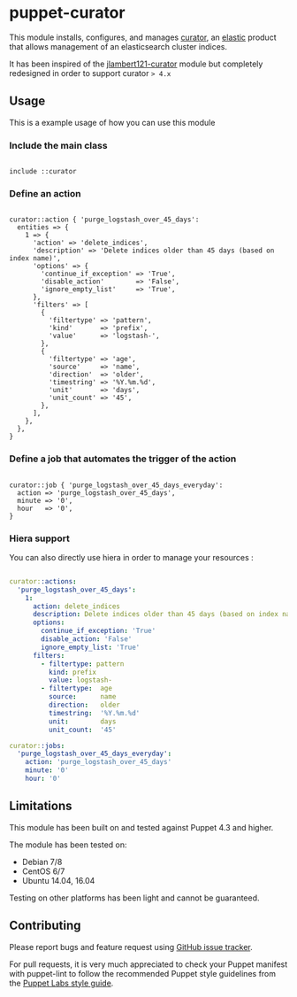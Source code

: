 # puppet-curator

This module installs, configures, and manages [curator](https://www.elastic.co/guide/en/elasticsearch/client/curator/index.html), an [elastic](https://www.elastic.co/) product that allows management of an elasticsearch cluster indices.

It has been inspired of the [jlambert121-curator](https://github.com/jlambert121/jlambert121-curator) module but completely redesigned in order to support curator `> 4.x`

## Usage

This is a example usage of how you can use this module

### Include the main class

```puppet

include ::curator

```

### Define an action

```puppet

curator::action { 'purge_logstash_over_45_days':
  entities => {
    1 => {
      'action' => 'delete_indices',
      'description' => 'Delete indices older than 45 days (based on index name)',
      'options' => {
        'continue_if_exception' => 'True',
        'disable_action'        => 'False',
        'ignore_empty_list'     => 'True',
      },
      'filters' => [
        {
          'filtertype' => 'pattern',
          'kind'       => 'prefix',
          'value'      => 'logstash-',
        },
        {
          'filtertype' => 'age',
          'source'     => 'name',
          'direction'  => 'older',
          'timestring' => '%Y.%m.%d',
          'unit'       => 'days',
          'unit_count' => '45',
        },
      ],
    },
  },
}
```

### Define a job that automates the trigger of the action

```puppet

curator::job { 'purge_logstash_over_45_days_everyday':
  action => 'purge_logstash_over_45_days',
  minute => '0',
  hour   => '0',
}

```

### Hiera support

You can also directly use hiera in order to manage your resources :

```yaml

curator::actions:
  'purge_logstash_over_45_days':
    1:
      action: delete_indices
      description: Delete indices older than 45 days (based on index name)
      options:
        continue_if_exception: 'True'
        disable_action: 'False'
        ignore_empty_list: 'True'
      filters:
        - filtertype: pattern
          kind: prefix
          value: logstash-
        - filtertype:  age
          source:      name
          direction:   older
          timestring:  '%Y.%m.%d'
          unit:        days
          unit_count:  '45'

curator::jobs:
  'purge_logstash_over_45_days_everyday':
    action: 'purge_logstash_over_45_days'
    minute: '0'
    hour: '0'

```

## Limitations

This module has been built on and tested against Puppet 4.3 and higher.

The module has been tested on:

- Debian 7/8
- CentOS 6/7
- Ubuntu 14.04, 16.04

Testing on other platforms has been light and cannot be guaranteed.

## Contributing

Please report bugs and feature request using [GitHub issue tracker](https://github.com/mvisonneau/puppet-curator/issues).

For pull requests, it is very much appreciated to check your Puppet manifest with puppet-lint to follow the recommended Puppet style guidelines from the [Puppet Labs style guide](http://docs.puppetlabs.com/guides/style_guide.html).
